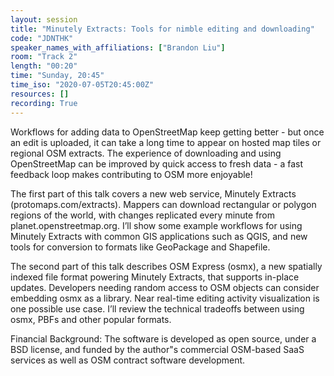 ```yaml
---
layout: session
title: "Minutely Extracts: Tools for nimble editing and downloading"
code: "JDNTHK"
speaker_names_with_affiliations: ["Brandon Liu"]
room: "Track 2"
length: "00:20"
time: "Sunday, 20:45"
time_iso: "2020-07-05T20:45:00Z"
resources: []
recording: True
---
```

Workflows for adding data to OpenStreetMap keep getting better - but once an edit is uploaded, it can take a long time to appear on hosted map tiles or regional OSM extracts. The experience of downloading and using OpenStreetMap can be improved by quick access to fresh data - a fast feedback loop makes contributing to OSM more enjoyable!

The first part of this talk covers a new web service, Minutely Extracts (protomaps.com/extracts). Mappers can download rectangular or polygon regions of the world, with changes replicated every minute from planet.openstreetmap.org. I’ll show some example workflows for using Minutely Extracts with common GIS applications such as QGIS, and new tools for conversion to formats like GeoPackage and Shapefile.

The second part of this talk describes OSM Express (osmx), a new spatially indexed file format powering Minutely Extracts, that supports in-place updates. Developers needing random access to OSM objects can consider embedding osmx as a library. Near real-time editing activity visualization is one possible use case. I’ll review the technical tradeoffs between using osmx, PBFs and other popular formats.

Financial Background: The software is developed as open source, under a BSD license, and funded by the author"s commercial OSM-based SaaS services as well as OSM contract software development.
